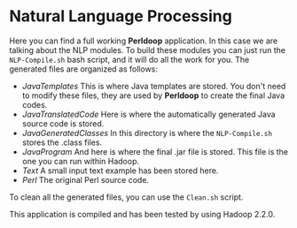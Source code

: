 # Natural Language Processing #

Here you can find a full working **Perldoop** application. In this case we are talking about the NLP modules.
To build these modules you can just run the `NLP-Compile.sh` bash script, and it will do all the work for you. The generated files are organized as follows:

* _JavaTemplates_ This is where Java templates are stored. You don't need to modify these files, they are used by **Perldoop** to create the final Java codes.
* _JavaTranslatedCode_ Here is where the automatically generated Java source code is stored.
* _JavaGeneratedClasses_ In this directory is where the `NLP-Compile.sh` stores the .class files.
* _JavaProgram_ And here is where the final .jar file is stored. This file is the one you can run within Hadoop.
* _Text_ A small input text example has been stored here.
* _Perl_ The original Perl source code.

To clean all the generated files, you can use the `Clean.sh` script.

This application is compiled and has been tested by using Hadoop 2.2.0.
